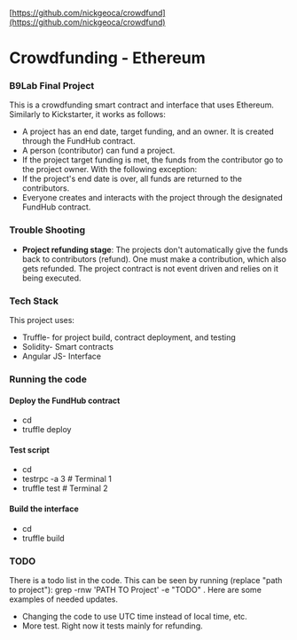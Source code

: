 [https://github.com/nickgeoca/crowdfund](https://github.com/nickgeoca/crowdfund)

# Crowdfunding - Ethereum
### B9Lab Final Project
This is a crowdfunding smart contract and interface that uses Ethereum. Similarly to Kickstarter, it works as follows:
 * A project has an end date, target funding, and an owner. It is created through the FundHub contract.
 * A person (contributor) can fund a project.
 * If the project target funding is met, the funds from the contributor go to the project owner. With the following exception:
 * If the project's end date is over, all funds are returned to the contributors. 
 * Everyone creates and interacts with the project through the designated FundHub contract.

### Trouble Shooting
 * **Project refunding stage**: The projects don't automatically give the funds back to contributors (refund). One must make a contribution, which also gets refunded. The project contract is not event driven and relies on it being executed.

### Tech Stack
This project uses:
 * Truffle- for project build, contract deployment, and testing
 * Solidity- Smart contracts
 * Angular JS- Interface 

### Running the code
#### Deploy the FundHub contract
 * cd <project>
 * truffle deploy

#### Test script
 * cd <project>
 * testrpc -a 3  # Terminal 1
 * truffle test  # Terminal 2

#### Build the interface
 * cd <project>
 * truffle build

### TODO
There is a todo list in the code. This can be seen by running (replace "path to project"): grep -rnw 'PATH TO Project' -e "TODO" . Here are some examples of needed updates.
 * Changing the code to use UTC time instead of local time, etc.
 * More test. Right now it tests mainly for refunding.
